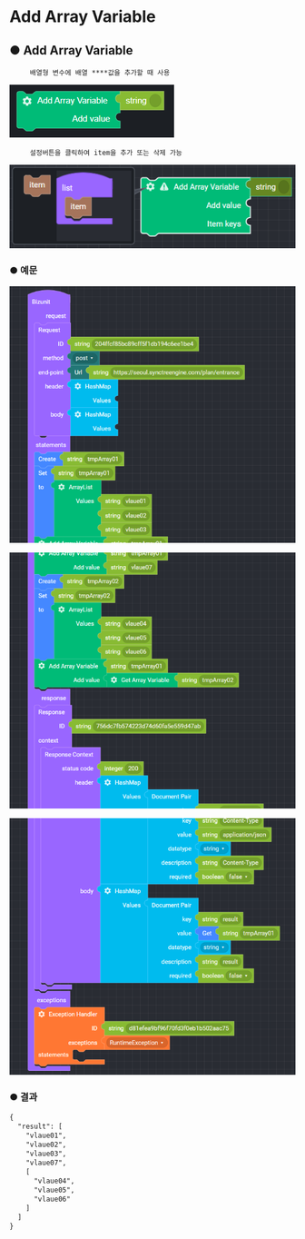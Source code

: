 # Add Array Variable

## ● **Add Array Variable**

         배열형 변수에 배열 ****값을 추가할 때 사용

![](../../img/assets/image%20%28116%29.png)

         설정버튼을 클릭하여 item을 추가 또는 삭제 가능

![](../../img/assets/image%20%28208%29.png)

### ● 예문

![](../../img/assets/image%20%2897%29.png)

![](../../img/assets/image%20%28178%29.png)

![](../../img/assets/image%20%28180%29.png)

### ● 결과

```text
{
  "result": [
    "vlaue01",
    "vlaue02",
    "vlaue03",
    "vlaue07",
    [
      "vlaue04",
      "vlaue05",
      "vlaue06"
    ]
  ]
}
```
